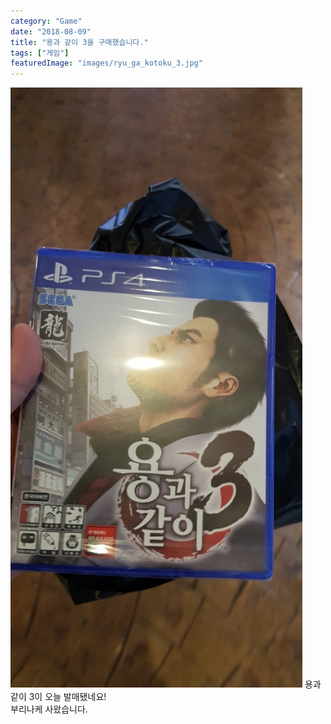 ```yaml
---
category: "Game"
date: "2018-08-09"
title: "용과 같이 3을 구매했습니다."
tags: ["게임"]
featuredImage: "images/ryu_ga_kotoku_3.jpg"
---
```


![용과 같이 3](images/ryu_ga_kotoku_3.jpg)
용과 같이 3이 오늘 발매됐네요!  
부리나케 사왔습니다.  
